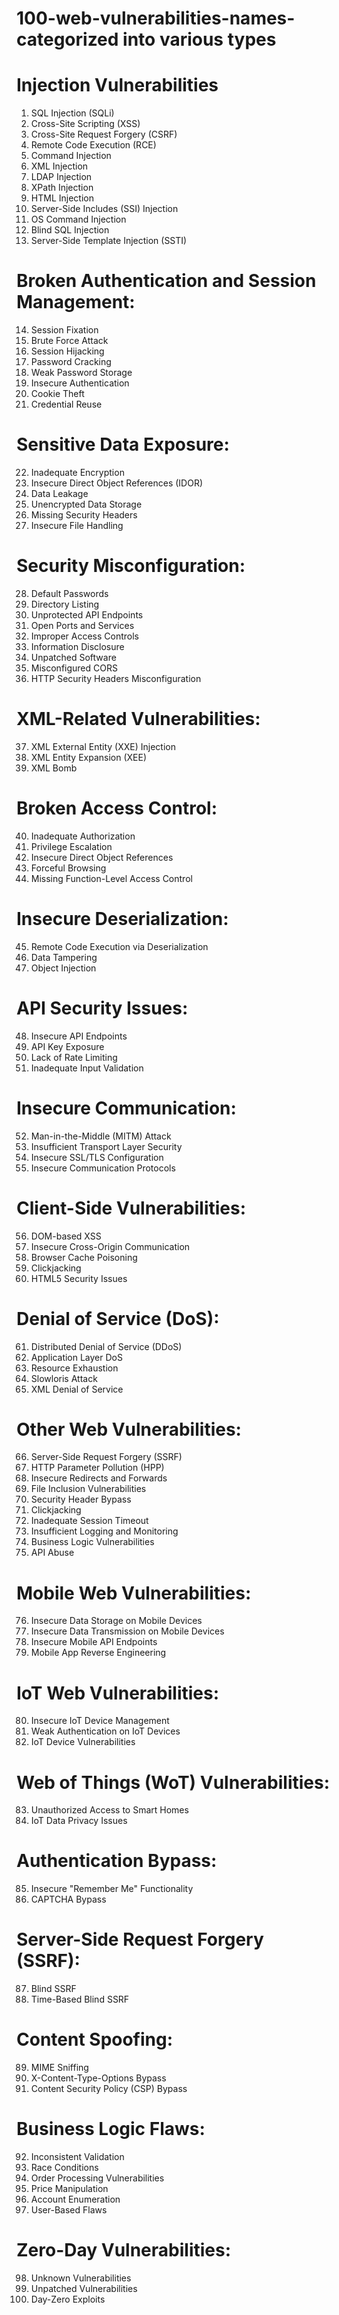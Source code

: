 # 100-web-vulnerabilities-names- categorized into various types
# Injection Vulnerabilities
1. SQL Injection (SQLi)
2. Cross-Site Scripting (XSS)
3. Cross-Site Request Forgery (CSRF)
4. Remote Code Execution (RCE)
5. Command Injection
6. XML Injection
7. LDAP Injection
8. XPath Injection
9. HTML Injection
10. Server-Side Includes (SSI) Injection
11. OS Command Injection
12. Blind SQL Injection
13. Server-Side Template Injection (SSTI)
# Broken Authentication and Session Management:
14. Session Fixation
15. Brute Force Attack
16. Session Hijacking
17. Password Cracking
18. Weak Password Storage
19. Insecure Authentication
20. Cookie Theft
21. Credential Reuse
# Sensitive Data Exposure:
22. Inadequate Encryption
23. Insecure Direct Object References (IDOR)
24. Data Leakage
25. Unencrypted Data Storage
26. Missing Security Headers
27. Insecure File Handling
# Security Misconfiguration:
28. Default Passwords
29. Directory Listing
30. Unprotected API Endpoints
31. Open Ports and Services
32. Improper Access Controls
33. Information Disclosure
34. Unpatched Software
35. Misconfigured CORS
36. HTTP Security Headers Misconfiguration
# XML-Related Vulnerabilities:
37. XML External Entity (XXE) Injection
38. XML Entity Expansion (XEE)
39. XML Bomb
# Broken Access Control:
40. Inadequate Authorization
41. Privilege Escalation
42. Insecure Direct Object References
43. Forceful Browsing
44. Missing Function-Level Access Control
# Insecure Deserialization:
45. Remote Code Execution via Deserialization
46. Data Tampering
47. Object Injection
# API Security Issues:
48. Insecure API Endpoints
49. API Key Exposure
50. Lack of Rate Limiting
51. Inadequate Input Validation
# Insecure Communication:
52. Man-in-the-Middle (MITM) Attack
53. Insufficient Transport Layer Security
54. Insecure SSL/TLS Configuration
55. Insecure Communication Protocols
# Client-Side Vulnerabilities:
56. DOM-based XSS
57. Insecure Cross-Origin Communication
58. Browser Cache Poisoning
59. Clickjacking
60. HTML5 Security Issues
# Denial of Service (DoS):
61. Distributed Denial of Service (DDoS)
62. Application Layer DoS
63. Resource Exhaustion
64. Slowloris Attack
65. XML Denial of Service
# Other Web Vulnerabilities:
66. Server-Side Request Forgery (SSRF)
67. HTTP Parameter Pollution (HPP)
68. Insecure Redirects and Forwards
69. File Inclusion Vulnerabilities
70. Security Header Bypass
71. Clickjacking
72. Inadequate Session Timeout
73. Insufficient Logging and Monitoring
74. Business Logic Vulnerabilities
75. API Abuse
# Mobile Web Vulnerabilities:
76. Insecure Data Storage on Mobile Devices
77. Insecure Data Transmission on Mobile Devices
78. Insecure Mobile API Endpoints
79. Mobile App Reverse Engineering
# IoT Web Vulnerabilities:
80. Insecure IoT Device Management
81. Weak Authentication on IoT Devices
82. IoT Device Vulnerabilities
# Web of Things (WoT) Vulnerabilities:
83. Unauthorized Access to Smart Homes
84. IoT Data Privacy Issues
# Authentication Bypass:
85. Insecure "Remember Me" Functionality
86. CAPTCHA Bypass
# Server-Side Request Forgery (SSRF):
87. Blind SSRF
88. Time-Based Blind SSRF
# Content Spoofing:
89. MIME Sniffing
90. X-Content-Type-Options Bypass
91. Content Security Policy (CSP) Bypass
# Business Logic Flaws:
92. Inconsistent Validation
93. Race Conditions
94. Order Processing Vulnerabilities
95. Price Manipulation
96. Account Enumeration
97. User-Based Flaws
# Zero-Day Vulnerabilities:
98. Unknown Vulnerabilities
99. Unpatched Vulnerabilities
100. Day-Zero Exploits

